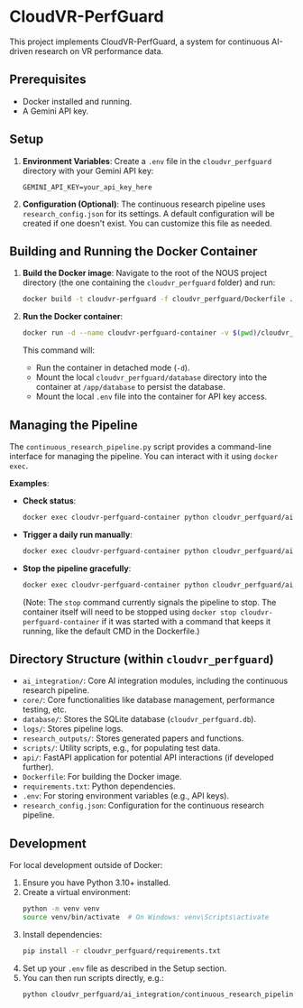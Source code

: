 # CloudVR-PerfGuard

This project implements CloudVR-PerfGuard, a system for continuous AI-driven research on VR performance data.

## Prerequisites

- Docker installed and running.
- A Gemini API key.

## Setup

1.  **Environment Variables**:
    Create a `.env` file in the `cloudvr_perfguard` directory with your Gemini API key:
    ```
    GEMINI_API_KEY=your_api_key_here
    ```

2.  **Configuration (Optional)**:
    The continuous research pipeline uses `research_config.json` for its settings. A default configuration will be created if one doesn't exist. You can customize this file as needed.

## Building and Running the Docker Container

1.  **Build the Docker image**:
    Navigate to the root of the NOUS project directory (the one containing the `cloudvr_perfguard` folder) and run:
    ```bash
    docker build -t cloudvr-perfguard -f cloudvr_perfguard/Dockerfile .
    ```

2.  **Run the Docker container**:
    ```bash
    docker run -d --name cloudvr-perfguard-container -v $(pwd)/cloudvr_perfguard/database:/app/database -v $(pwd)/cloudvr_perfguard/.env:/app/.env cloudvr-perfguard
    ```
    This command will:
    - Run the container in detached mode (`-d`).
    - Mount the local `cloudvr_perfguard/database` directory into the container at `/app/database` to persist the database.
    - Mount the local `.env` file into the container for API key access.

## Managing the Pipeline

The `continuous_research_pipeline.py` script provides a command-line interface for managing the pipeline. You can interact with it using `docker exec`.

**Examples**:

-   **Check status**:
    ```bash
    docker exec cloudvr-perfguard-container python cloudvr_perfguard/ai_integration/continuous_research_pipeline.py status
    ```

-   **Trigger a daily run manually**:
    ```bash
    docker exec cloudvr-perfguard-container python cloudvr_perfguard/ai_integration/continuous_research_pipeline.py run-daily
    ```

-   **Stop the pipeline gracefully**:
    ```bash
    docker exec cloudvr-perfguard-container python cloudvr_perfguard/ai_integration/continuous_research_pipeline.py stop
    ```
    (Note: The `stop` command currently signals the pipeline to stop. The container itself will need to be stopped using `docker stop cloudvr-perfguard-container` if it was started with a command that keeps it running, like the default CMD in the Dockerfile.)

## Directory Structure (within `cloudvr_perfguard`)

-   `ai_integration/`: Core AI integration modules, including the continuous research pipeline.
-   `core/`: Core functionalities like database management, performance testing, etc.
-   `database/`: Stores the SQLite database (`cloudvr_perfguard.db`).
-   `logs/`: Stores pipeline logs.
-   `research_outputs/`: Stores generated papers and functions.
-   `scripts/`: Utility scripts, e.g., for populating test data.
-   `api/`: FastAPI application for potential API interactions (if developed further).
-   `Dockerfile`: For building the Docker image.
-   `requirements.txt`: Python dependencies.
-   `.env`: For storing environment variables (e.g., API keys).
-   `research_config.json`: Configuration for the continuous research pipeline.

## Development

For local development outside of Docker:

1.  Ensure you have Python 3.10+ installed.
2.  Create a virtual environment:
    ```bash
    python -m venv venv
    source venv/bin/activate  # On Windows: venv\Scripts\activate
    ```
3.  Install dependencies:
    ```bash
    pip install -r cloudvr_perfguard/requirements.txt
    ```
4.  Set up your `.env` file as described in the Setup section.
5.  You can then run scripts directly, e.g.:
    ```bash
    python cloudvr_perfguard/ai_integration/continuous_research_pipeline.py start
    ``` 